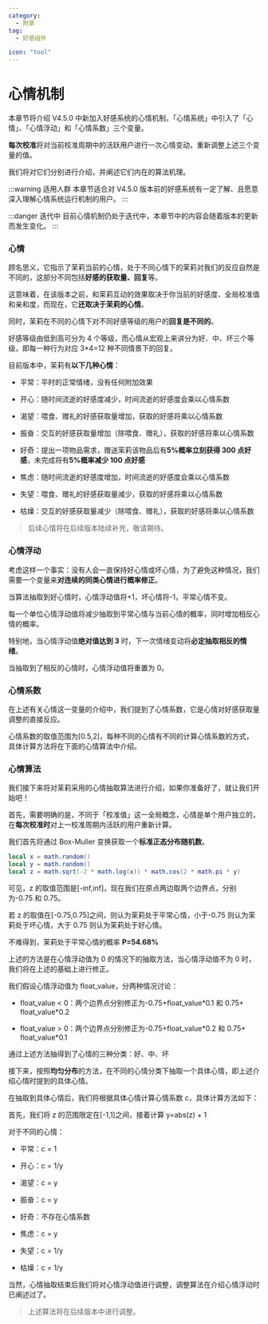 ```yaml
---
category:
  - 附录
tag:
  - 好感组件

icon: "tool"
---
```


# 心情机制

本章节将介绍 V4.5.0 中新加入好感系统的心情机制，「心情系统」中引入了「心情」、「心情浮动」和「心情系数」三个变量。

**每次校准**将对当前校准周期中的活跃用户进行一次心情变动，重新调整上述三个变量的值。

我们将对它们分别进行介绍，并阐述它们内在的算法机理。

:::warning 适用人群
本章节适合对 V4.5.0 版本前的好感系统有一定了解、且愿意深入理解心情系统运行机制的用户。
:::

:::danger 迭代中
目前心情机制仍处于迭代中，本章节中的内容会随着版本的更新而发生变化。
:::

### 心情

顾名思义，它指示了茉莉当前的心情，处于不同心情下的茉莉对我们的反应自然是不同的，这部分不同包括**好感的获取量、回复**等。

这意味着，在该版本之前，和茉莉互动的效果取决于你当前的好感度、全局校准值和亲和度，而现在，它**还取决于茉莉的心情**。

同时，茉莉在不同的心情下对不同好感等级的用户的**回复是不同的**。

好感等级由低到高可分为 4 个等级，而心情从宏观上来讲分为好、中、坏三个等级，即每一种行为对应 3\*4=12 种不同情景下的回复。

目前版本中，茉莉有**以下几种心情**：

- 平常：平时的正常情绪，没有任何附加效果

- 开心：随时间流逝的好感度减少，时间流逝的好感度会乘以心情系数

- 渴望：喂食、赠礼的好感获取量增加，获取的好感将乘以心情系数

- 振奋：交互的好感获取量增加（除喂食、赠礼），获取的好感将乘以心情系数

- 好奇：提出一项物品需求，赠送茉莉该物品后有**5%概率立刻获得 300 点好感**，未完成将有**5%概率减少 100 点好感**

- 焦虑：随时间流逝的好感度增加，时间流逝的好感度会乘以心情系数

- 失望：喂食、赠礼的好感获取量减少，获取的好感将乘以心情系数

- 枯燥：交互的好感获取量减少（除喂食、赠礼），获取的好感将乘以心情系数

> 后续心情将在后续版本陆续补充，敬请期待。

### 心情浮动

考虑这样一个事实：没有人会一直保持好心情或坏心情，为了避免这种情况，我们需要一个变量来**对连续的同类心情进行概率修正**。

当算法抽取到好心情时，心情浮动值将+1，坏心情将-1，平常心情不变。

每一个单位心情浮动值将减少抽取到平常心情与当前心情的概率，同时增加相反心情的概率。

特别地，当心情浮动值**绝对值达到 3** 时，下一次情绪变动将**必定抽取相反的情绪**。

当抽取到了相反的心情时，心情浮动值将重置为 0。

### 心情系数

在上述有关心情这一变量的介绍中，我们提到了心情系数，它是心情对好感获取量调整的直接反应。

心情系数的取值范围为\[0.5,2\]，每种不同的心情有不同的计算心情系数的方式，具体计算方法将在下面的心情算法中介绍。

### 心情算法

我们接下来将对茉莉采用的心情抽取算法进行介绍，如果你准备好了，就让我们开始吧！

首先，需要明确的是，不同于「校准值」这一全局概念，心情是单个用户独立的，在**每次校准时**对上一校准周期内活跃的用户重新计算。

我们首先将通过 Box-Muller 变换获取一个**标准正态分布随机数**。

```lua
local x = math.random()
local y = math.random()
local z = math.sqrt(-2 * math.log(x)) * math.cos(2 * math.pi * y)
```

可见，z 的取值范围是[-inf,inf]，现在我们在原点两边取两个边界点，分别为-0.75 和 0.75。

若 z 的取值在[-0.75,0.75]之间，则认为茉莉处于平常心情，小于-0.75 则认为茉莉处于坏心情，大于 0.75 则认为茉莉处于好心情。

不难得到，茉莉处于平常心情的概率 **P=54.68%**

上述的方法是在心情浮动值为 0 的情况下的抽取方法，当心情浮动值不为 0 时，我们将在上述的基础上进行修正。

我们假设心情浮动值为 float_value，分两种情况讨论：

- float_value < 0：两个边界点分别修正为-0.75+float_value\*0.1 和 0.75+ float_value\*0.2

- float_value > 0：两个边界点分别修正为-0.75+float_value\*0.2 和 0.75+ float_value\*0.1

通过上述方法抽得到了心情的三种分类：好、中、坏

接下来，按照**均匀分布**的方法，在不同的心情分类下抽取一个具体心情，即上述介绍心情时提到的具体心情。

在抽取到具体心情后，我们将根据具体心情计算心情系数 c，具体计算方法如下：

首先，我们将 z 的范围限定在\[-1,1\]之间，接着计算 y=abs(z) + 1

对于不同的心情：

- 平常：c = 1

- 开心：c = 1/y

- 渴望：c = y

- 振奋：c = y

- 好奇：不存在心情系数

- 焦虑：c = y

- 失望：c = 1/y

- 枯燥：c = 1/y

当然，心情抽取结束后我们将对心情浮动值进行调整，调整算法在介绍心情浮动时已阐述过了。

> 上述算法将在后续版本中进行调整。
